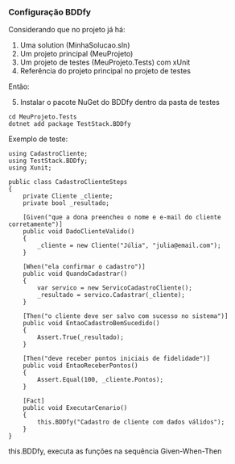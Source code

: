 ### Configuração BDDfy

Considerando que no projeto já há:
1. Uma solution (MinhaSolucao.sln)
2. Um projeto principal (MeuProjeto)
3. Um projeto de testes (MeuProjeto.Tests) com xUnit
4. Referência do projeto principal no projeto de testes

Então:

5. Instalar o pacote NuGet do BDDfy dentro da pasta de testes
```
cd MeuProjeto.Tests
dotnet add package TestStack.BDDfy
```
Exemplo de teste:
```
using CadastroCliente;
using TestStack.BDDfy;
using Xunit;

public class CadastroClienteSteps
{
    private Cliente _cliente;
    private bool _resultado;

    [Given("que a dona preencheu o nome e e-mail do cliente corretamente")]
    public void DadoClienteValido()
    {
        _cliente = new Cliente("Júlia", "julia@email.com");
    }

    [When("ela confirmar o cadastro")]
    public void QuandoCadastrar()
    {
        var servico = new ServicoCadastroCliente();
        _resultado = servico.Cadastrar(_cliente);
    }

    [Then("o cliente deve ser salvo com sucesso no sistema")]
    public void EntaoCadastroBemSucedido()
    {
        Assert.True(_resultado);
    }

    [Then("deve receber pontos iniciais de fidelidade")]
    public void EntaoReceberPontos()
    {
        Assert.Equal(100, _cliente.Pontos);
    }

    [Fact]
    public void ExecutarCenario()
    {
        this.BDDfy("Cadastro de cliente com dados válidos");
    }
}

```

this.BDDfy, executa as funções na sequência Given-When-Then
